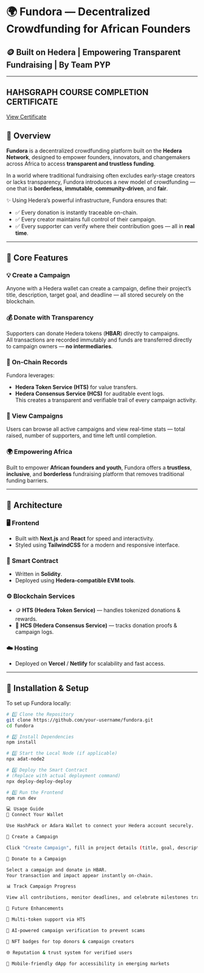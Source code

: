 # 🌍 **Fundora — Decentralized Crowdfunding for African Founders**

## 🪙 Built on **Hedera** | Empowering Transparent Fundraising | By **Team PYP**

---
## HAHSGRAPH COURSE COMPLETION CERTIFICATE
<a href="https://drive.google.com/file/d/1vctIZO4N9FKCnJFWIRASnIeJkZtUYMZY/view?usp=sharing">View Certificate</a>

## 🚀 **Overview**

**Fundora** is a decentralized crowdfunding platform built on the **Hedera Network**, designed to empower founders, innovators, and changemakers across Africa to access **transparent and trustless funding**.

In a world where traditional fundraising often excludes early-stage creators or lacks transparency, Fundora introduces a new model of crowdfunding — one that is **borderless**, **immutable**, **community-driven**, and **fair**.

✨ Using Hedera’s powerful infrastructure, Fundora ensures that:
- ✅ Every donation is instantly traceable on-chain.  
- ✅ Every creator maintains full control of their campaign.  
- ✅ Every supporter can verify where their contribution goes — all in **real time**.  

---

## 🧩 **Core Features**

### 💡 Create a Campaign  
Anyone with a Hedera wallet can create a campaign, define their project’s title, description, target goal, and deadline — all stored securely on the blockchain.

### 💰 Donate with Transparency  
Supporters can donate Hedera tokens (**HBAR**) directly to campaigns.  
All transactions are recorded immutably and funds are transferred directly to campaign owners — **no intermediaries**.

### 🧾 On-Chain Records  
Fundora leverages:  
- **Hedera Token Service (HTS)** for value transfers.  
- **Hedera Consensus Service (HCS)** for auditable event logs.  
This creates a transparent and verifiable trail of every campaign activity.

### 🧍 View Campaigns  
Users can browse all active campaigns and view real-time stats — total raised, number of supporters, and time left until completion.

### 🌍 Empowering Africa  
Built to empower **African founders and youth**, Fundora offers a **trustless**, **inclusive**, and **borderless** fundraising platform that removes traditional funding barriers.

---

## 🧠 **Architecture**

### 🖥️ Frontend
- Built with **Next.js** and **React** for speed and interactivity.  
- Styled using **TailwindCSS** for a modern and responsive interface.

### 🔐 Smart Contract
- Written in **Solidity**.  
- Deployed using **Hedera-compatible EVM tools**.  

### ⚙️ Blockchain Services
- 🪙 **HTS (Hedera Token Service)** — handles tokenized donations & rewards.  
- 📜 **HCS (Hedera Consensus Service)** — tracks donation proofs & campaign logs.  

### ☁️ Hosting
- Deployed on **Vercel** / **Netlify** for scalability and fast access.

---

## 🧭 **Installation & Setup**

To set up Fundora locally:

```bash
# 1️⃣ Clone the Repository
git clone https://github.com/your-username/fundora.git
cd fundora

# 2️⃣ Install Dependencies
npm install

# 3️⃣ Start the Local Node (if applicable)
npx adat-node2

# 4️⃣ Deploy the Smart Contract
# (Replace with actual deployment command)
npx deploy-deploy-deploy

# 5️⃣ Run the Frontend
npm run dev

💻 Usage Guide
🔗 Connect Your Wallet

Use HashPack or Adara Wallet to connect your Hedera account securely.

🧾 Create a Campaign

Click "Create Campaign", fill in project details (title, goal, description), and submit.

💸 Donate to a Campaign

Select a campaign and donate in HBAR.
Your transaction and impact appear instantly on-chain.

📊 Track Campaign Progress

View all contributions, monitor deadlines, and celebrate milestones transparently.

🧩 Future Enhancements

💱 Multi-token support via HTS

🤖 AI-powered campaign verification to prevent scams

🏅 NFT badges for top donors & campaign creators

🌐 Reputation & trust system for verified users

📱 Mobile-friendly dApp for accessibility in emerging markets